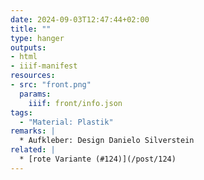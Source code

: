 ```yaml
---
date: 2024-09-03T12:47:44+02:00
title: ""
type: hanger
outputs:
- html
- iiif-manifest
resources:
- src: "front.png"
  params:
    iiif: front/info.json
tags:
  - "Material: Plastik"
remarks: |
  * Aufkleber: Design Danielo Silverstein
related: |
  * [rote Variante (#124)](/post/124)
---
```

